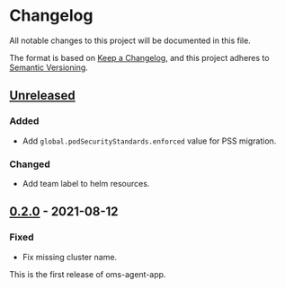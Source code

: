 # Changelog

All notable changes to this project will be documented in this file.

The format is based on [Keep a Changelog](https://keepachangelog.com/en/1.0.0/),
and this project adheres to [Semantic Versioning](https://semver.org/spec/v2.0.0.html).

## [Unreleased]

### Added

- Add `global.podSecurityStandards.enforced` value for PSS migration.

### Changed

- Add team label to helm resources.

## [0.2.0] - 2021-08-12

### Fixed

- Fix missing cluster name.

This is the first release of oms-agent-app.

[Unreleased]: https://github.com/giantswarm/oms-agent-app/compare/v0.2.0...HEAD
[0.2.0]: https://github.com/giantswarm/oms-agent-app/releases/tag/v0.2.0
